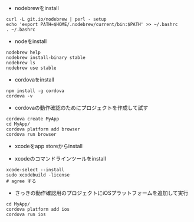 - nodebrewをinstall
```
curl -L git.io/nodebrew | perl - setup
echo 'export PATH=$HOME/.nodebrew/current/bin:$PATH' >> ~/.bashrc
. ~/.bashrc 
```

- nodeをinstall
```
nodebrew help
nodebrew install-binary stable
nodebrew ls
nodebrew use stable
```

- cordovaをinstall
```
npm install -g cordova
cordova -v
```

- cordovaの動作確認のためにプロジェクトを作成して試す
```
cordova create MyApp
cd MyApp/
cordova platform add browser
cordova run browser
```

- xcodeをapp storeからinstall

- xcodeのコマンドラインツールをinstall
```
xcode-select --install
sudo xcodebuild -license
# agree する
```

- さっきの動作確認用のプロジェクトにiOSプラットフォームを追加して実行
```
cd MyApp/
cordova platform add ios
cordova run ios
```
